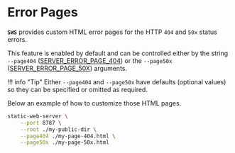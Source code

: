 # Error Pages

**`SWS`** provides custom HTML error pages for the HTTP `404` and `50x` status errors.

This feature is enabled by default and can be controlled either by the string `--page404` ([SERVER_ERROR_PAGE_404](./../configuration/environment-variables.md#server_error_page_404)) or the `--page50x` ([SERVER_ERROR_PAGE_50X](./../configuration/environment-variables.md#server_error_page_50x)) arguments.

!!! info "Tip"
    Either `--page404` and `--page50x` have defaults (optional values) so they can be specified or omitted as required.

Below an example of how to customize those HTML pages.

```sh
static-web-server \
    --port 8787 \
    --root ./my-public-dir \
    --page404 ./my-page-404.html \
    --page50x ./my-page-50x.html
```
